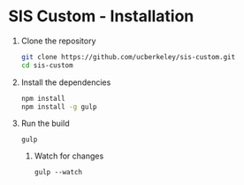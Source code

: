 # SIS Custom - Installation

1. Clone the repository

    ```bash
    git clone https://github.com/ucberkeley/sis-custom.git
    cd sis-custom
    ```

1. Install the dependencies

    ```bash
    npm install
    npm install -g gulp
    ```

1. Run the build

    ```
    gulp
    ```

    1. Watch for changes

        ```
        gulp --watch
        ```
